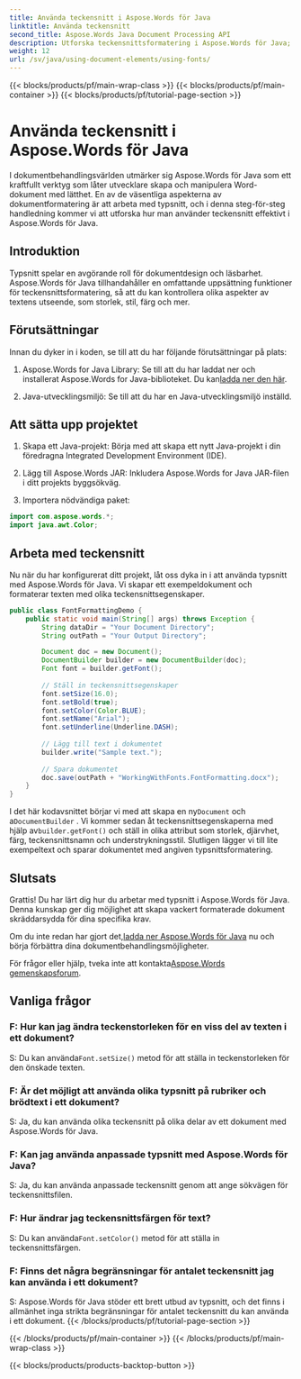 ```yaml
---
title: Använda teckensnitt i Aspose.Words för Java
linktitle: Använda teckensnitt
second_title: Aspose.Words Java Document Processing API
description: Utforska teckensnittsformatering i Aspose.Words för Java; storlek, stil, färg och mer. Skapa vackert formaterade dokument med lätthet.
weight: 12
url: /sv/java/using-document-elements/using-fonts/
---
```


{{< blocks/products/pf/main-wrap-class >}}
{{< blocks/products/pf/main-container >}}
{{< blocks/products/pf/tutorial-page-section >}}

# Använda teckensnitt i Aspose.Words för Java


I dokumentbehandlingsvärlden utmärker sig Aspose.Words för Java som ett kraftfullt verktyg som låter utvecklare skapa och manipulera Word-dokument med lätthet. En av de väsentliga aspekterna av dokumentformatering är att arbeta med typsnitt, och i denna steg-för-steg handledning kommer vi att utforska hur man använder teckensnitt effektivt i Aspose.Words för Java.

## Introduktion

Typsnitt spelar en avgörande roll för dokumentdesign och läsbarhet. Aspose.Words för Java tillhandahåller en omfattande uppsättning funktioner för teckensnittsformatering, så att du kan kontrollera olika aspekter av textens utseende, som storlek, stil, färg och mer.

## Förutsättningar

Innan du dyker in i koden, se till att du har följande förutsättningar på plats:

1.  Aspose.Words for Java Library: Se till att du har laddat ner och installerat Aspose.Words for Java-biblioteket. Du kan[ladda ner den här](https://releases.aspose.com/words/java/).

2. Java-utvecklingsmiljö: Se till att du har en Java-utvecklingsmiljö inställd.

## Att sätta upp projektet

1. Skapa ett Java-projekt: Börja med att skapa ett nytt Java-projekt i din föredragna Integrated Development Environment (IDE).

2. Lägg till Aspose.Words JAR: Inkludera Aspose.Words for Java JAR-filen i ditt projekts byggsökväg.

3. Importera nödvändiga paket:

```java
import com.aspose.words.*;
import java.awt.Color;
```

## Arbeta med teckensnitt

Nu när du har konfigurerat ditt projekt, låt oss dyka in i att använda typsnitt med Aspose.Words för Java. Vi skapar ett exempeldokument och formaterar texten med olika teckensnittsegenskaper.

```java
public class FontFormattingDemo {
    public static void main(String[] args) throws Exception {
        String dataDir = "Your Document Directory";
        String outPath = "Your Output Directory";

        Document doc = new Document();
        DocumentBuilder builder = new DocumentBuilder(doc);
        Font font = builder.getFont();
        
        // Ställ in teckensnittsegenskaper
        font.setSize(16.0);
        font.setBold(true);
        font.setColor(Color.BLUE);
        font.setName("Arial");
        font.setUnderline(Underline.DASH);
        
        // Lägg till text i dokumentet
        builder.write("Sample text.");
        
        // Spara dokumentet
        doc.save(outPath + "WorkingWithFonts.FontFormatting.docx");
    }
}
```

 I det här kodavsnittet börjar vi med att skapa en ny`Document` och a`DocumentBuilder` . Vi kommer sedan åt teckensnittsegenskaperna med hjälp av`builder.getFont()` och ställ in olika attribut som storlek, djärvhet, färg, teckensnittsnamn och understrykningsstil. Slutligen lägger vi till lite exempeltext och sparar dokumentet med angiven typsnittsformatering.

## Slutsats

Grattis! Du har lärt dig hur du arbetar med typsnitt i Aspose.Words för Java. Denna kunskap ger dig möjlighet att skapa vackert formaterade dokument skräddarsydda för dina specifika krav.

 Om du inte redan har gjort det,[ladda ner Aspose.Words för Java](https://releases.aspose.com/words/java/) nu och börja förbättra dina dokumentbehandlingsmöjligheter.

 För frågor eller hjälp, tveka inte att kontakta[Aspose.Words gemenskapsforum](https://forum.aspose.com/).

## Vanliga frågor

### F: Hur kan jag ändra teckenstorleken för en viss del av texten i ett dokument?
 S: Du kan använda`Font.setSize()` metod för att ställa in teckenstorleken för den önskade texten.

### F: Är det möjligt att använda olika typsnitt på rubriker och brödtext i ett dokument?
S: Ja, du kan använda olika teckensnitt på olika delar av ett dokument med Aspose.Words för Java.

### F: Kan jag använda anpassade typsnitt med Aspose.Words för Java?
S: Ja, du kan använda anpassade teckensnitt genom att ange sökvägen för teckensnittsfilen.

### F: Hur ändrar jag teckensnittsfärgen för text?
 S: Du kan använda`Font.setColor()` metod för att ställa in teckensnittsfärgen.

### F: Finns det några begränsningar för antalet teckensnitt jag kan använda i ett dokument?
S: Aspose.Words för Java stöder ett brett utbud av typsnitt, och det finns i allmänhet inga strikta begränsningar för antalet teckensnitt du kan använda i ett dokument.
{{< /blocks/products/pf/tutorial-page-section >}}

{{< /blocks/products/pf/main-container >}}
{{< /blocks/products/pf/main-wrap-class >}}

{{< blocks/products/products-backtop-button >}}

